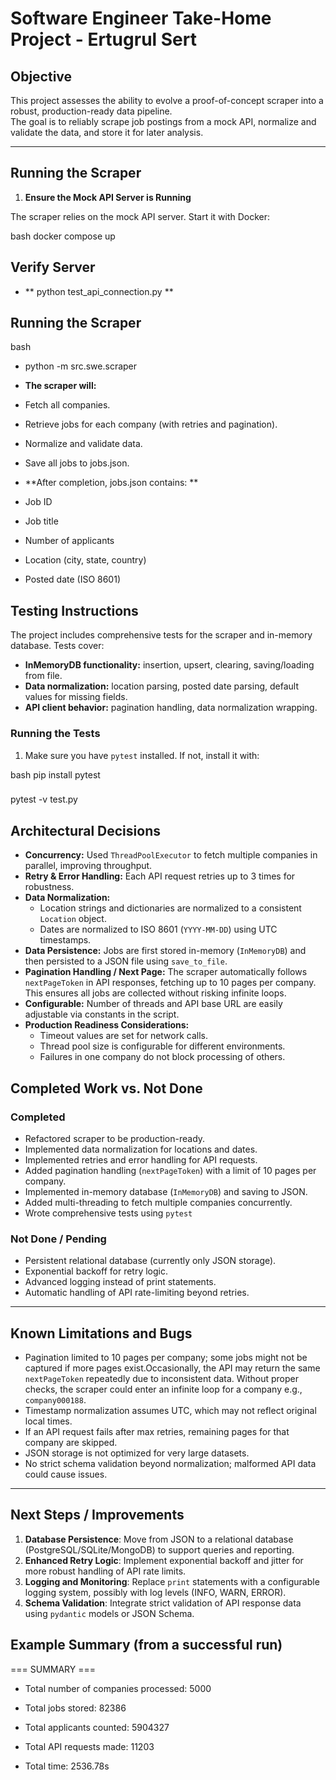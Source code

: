 # Software Engineer Take-Home Project - Ertugrul Sert

## Objective
This project assesses the ability to evolve a proof-of-concept scraper into a robust, production-ready data pipeline.  
The goal is to reliably scrape job postings from a mock API, normalize and validate the data, and store it for later analysis.

---

## Running the Scraper

1. **Ensure the Mock API Server is Running**

The scraper relies on the mock API server. Start it with Docker:

bash
docker compose up

## Verify Server 
- ** python test_api_connection.py **

## Running the Scraper

bash
- python -m src.swe.scraper

- **The scraper will:**

- Fetch all companies.

- Retrieve jobs for each company (with retries and pagination).

- Normalize and validate data.

- Save all jobs to jobs.json.

- **After completion, jobs.json contains: ** 

- Job ID

- Job title

- Number of applicants

- Location (city, state, country)

- Posted date (ISO 8601)



## Testing Instructions

The project includes comprehensive tests for the scraper and in-memory database. Tests cover:

- **InMemoryDB functionality:** insertion, upsert, clearing, saving/loading from file.
- **Data normalization:** location parsing, posted date parsing, default values for missing fields.
- **API client behavior:** pagination handling, data normalization wrapping.

### Running the Tests

1. Make sure you have `pytest` installed. If not, install it with:

bash
pip install pytest

### 
pytest -v test.py

## Architectural Decisions

- **Concurrency:** Used `ThreadPoolExecutor` to fetch multiple companies in parallel, improving throughput.
- **Retry & Error Handling:** Each API request retries up to 3 times for robustness.
- **Data Normalization:** 
  - Location strings and dictionaries are normalized to a consistent `Location` object.
  - Dates are normalized to ISO 8601 (`YYYY-MM-DD`) using UTC timestamps.
- **Data Persistence:** Jobs are first stored in-memory (`InMemoryDB`) and then persisted to a JSON file using `save_to_file`.
- **Pagination Handling / Next Page:** The scraper automatically follows `nextPageToken` in API responses, fetching up to 10 pages per company. This ensures all jobs are collected without risking infinite loops.
- **Configurable:** Number of threads and API base URL are easily adjustable via constants in the script.
- **Production Readiness Considerations:** 
  - Timeout values are set for network calls.
  - Thread pool size is configurable for different environments.
  - Failures in one company do not block processing of others.

## Completed Work vs. Not Done

### Completed
- Refactored scraper to be production-ready.
- Implemented data normalization for locations and dates.
- Implemented retries and error handling for API requests.
- Added pagination handling (`nextPageToken`) with a limit of 10 pages per company.
- Implemented in-memory database (`InMemoryDB`) and saving to JSON.
- Added multi-threading to fetch multiple companies concurrently.
- Wrote comprehensive tests using `pytest`


### Not Done / Pending
- Persistent relational database (currently only JSON storage).
- Exponential backoff for retry logic.
- Advanced logging instead of print statements.
- Automatic handling of API rate-limiting beyond retries.

---

## Known Limitations and Bugs

- Pagination limited to 10 pages per company; some jobs might not be captured if more pages exist.Occasionally, the API may return the same `nextPageToken` repeatedly due to inconsistent data. Without proper checks, the scraper could enter an infinite loop for a company e.g., `company000188`.
- Timestamp normalization assumes UTC, which may not reflect original local times.
- If an API request fails after max retries, remaining pages for that company are skipped.
- JSON storage is not optimized for very large datasets.
- No strict schema validation beyond normalization; malformed API data could cause issues.

---

## Next Steps / Improvements

1. **Database Persistence**: Move from JSON to a relational database (PostgreSQL/SQLite/MongoDB) to support queries and reporting.
2. **Enhanced Retry Logic**: Implement exponential backoff and jitter for more robust handling of API rate limits.
4. **Logging and Monitoring**: Replace `print` statements with a configurable logging system, possibly with log levels (INFO, WARN, ERROR).
5. **Schema Validation**: Integrate strict validation of API response data using `pydantic` models or JSON Schema.



## Example Summary (from a successful run)

=== SUMMARY ===

- Total number of companies processed: 5000

- Total jobs stored: 82386

- Total applicants counted: 5904327

- Total API requests made: 11203

- Total time: 2536.78s
